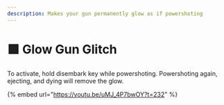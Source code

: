 ```yaml
---
description: Makes your gun permanently glow as if powershoting
---
```


# 🟩 Glow Gun Glitch

To activate, hold disembark key while powershoting. Powershoting again, ejecting, and dying will remove the glow.

{% embed url="https://youtu.be/uMJ_4P7bwOY?t=232" %}
